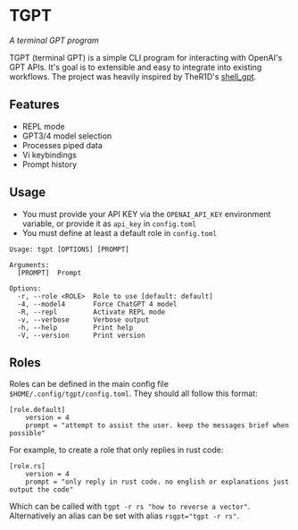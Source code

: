 # TGPT
*A terminal GPT program*

TGPT (terminal GPT) is a simple CLI program for interacting with OpenAI's GPT APIs. It's goal is to extensible and easy to integrate into existing workflows. The project was heavily inspired by TheR1D's [shell_gpt](https://github.com/TheR1D/shell_gpt).

## Features
* REPL mode
* GPT3/4 model selection
* Processes piped data
* Vi keybindings
* Prompt history

## Usage
* You must provide your API KEY via the `OPENAI_API_KEY` environment variable, or provide it as `api_key` in `config.toml`
* You must define at least a default role in `config.toml`

```
Usage: tgpt [OPTIONS] [PROMPT]

Arguments:
  [PROMPT]  Prompt

Options:
  -r, --role <ROLE>  Role to use [default: default]
  -4, --model4       Force ChatGPT 4 model
  -R, --repl         Activate REPL mode
  -v, --verbose      Verbose output
  -h, --help         Print help
  -V, --version      Print version
```

## Roles
Roles can be defined in the main config file `$HOME/.config/tgpt/config.toml`. They should all follow this format:

```
[role.default]
    version = 4
    prompt = "attempt to assist the user. keep the messages brief when possible"
```

For example, to create a role that only replies in rust code:

```
[role.rs]
    version = 4
    prompt = "only reply in rust code. no english or explanations just output the code"
```
Which can be called with `tgpt -r rs "how to reverse a vector"`. Alternatively an alias can be set with alias `rsgpt="tgpt -r rs"`.
